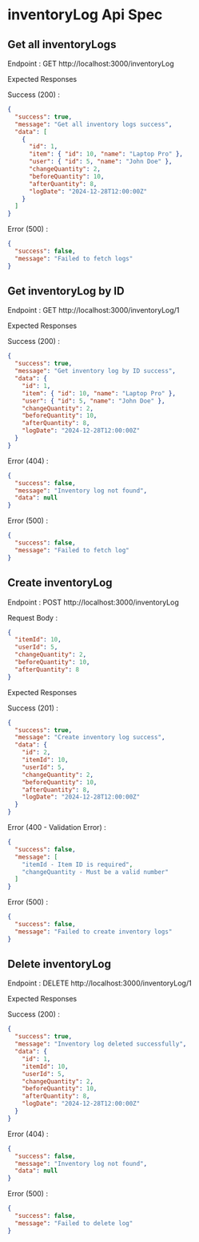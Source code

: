 # inventoryLog Api Spec

## Get all inventoryLogs

Endpoint : GET http://localhost:3000/inventoryLog

Expected Responses

Success (200) :

```json
{
  "success": true,
  "message": "Get all inventory logs success",
  "data": [
    {
      "id": 1,
      "item": { "id": 10, "name": "Laptop Pro" },
      "user": { "id": 5, "name": "John Doe" },
      "changeQuantity": 2,
      "beforeQuantity": 10,
      "afterQuantity": 8,
      "logDate": "2024-12-28T12:00:00Z"
    }
  ]
}
```

Error (500) :

```json
{
  "success": false,
  "message": "Failed to fetch logs"
}
```

## Get inventoryLog by ID

Endpoint : GET http://localhost:3000/inventoryLog/1

Expected Responses

Success (200) :

```json
{
  "success": true,
  "message": "Get inventory log by ID success",
  "data": {
    "id": 1,
    "item": { "id": 10, "name": "Laptop Pro" },
    "user": { "id": 5, "name": "John Doe" },
    "changeQuantity": 2,
    "beforeQuantity": 10,
    "afterQuantity": 8,
    "logDate": "2024-12-28T12:00:00Z"
  }
}
```

Error (404) :

```json
{
  "success": false,
  "message": "Inventory log not found",
  "data": null
}
```

Error (500) :

```json
{
  "success": false,
  "message": "Failed to fetch log"
}
```

## Create inventoryLog

Endpoint : POST http://localhost:3000/inventoryLog

Request Body :

```json
{
  "itemId": 10,
  "userId": 5,
  "changeQuantity": 2,
  "beforeQuantity": 10,
  "afterQuantity": 8
}
```

Expected Responses

Success (201) :

```json
{
  "success": true,
  "message": "Create inventory log success",
  "data": {
    "id": 2,
    "itemId": 10,
    "userId": 5,
    "changeQuantity": 2,
    "beforeQuantity": 10,
    "afterQuantity": 8,
    "logDate": "2024-12-28T12:00:00Z"
  }
}
```

Error (400 - Validation Error) :

```json
{
  "success": false,
  "message": [
    "itemId - Item ID is required",
    "changeQuantity - Must be a valid number"
  ]
}
```

Error (500) :

```json
{
  "success": false,
  "message": "Failed to create inventory logs"
}
```

## Delete inventoryLog

Endpoint : DELETE http://localhost:3000/inventoryLog/1

Expected Responses

Success (200) :

```json
{
  "success": true,
  "message": "Inventory log deleted successfully",
  "data": {
    "id": 1,
    "itemId": 10,
    "userId": 5,
    "changeQuantity": 2,
    "beforeQuantity": 10,
    "afterQuantity": 8,
    "logDate": "2024-12-28T12:00:00Z"
  }
}
```

Error (404) :

```json
{
  "success": false,
  "message": "Inventory log not found",
  "data": null
}
```

Error (500) :

```json
{
  "success": false,
  "message": "Failed to delete log"
}
```
